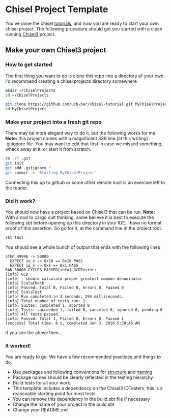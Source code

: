 Chisel Project Template
=======================

You've done the chisel [tutorials](https://github.com/ucb-bar/chisel-tutorial.git), and now you 
are ready to start your own chisel project.  The following procedure should get you started
with a clean running [Chisel3](https://github.com/ucb-bar/chisel3.git) project.

## Make your own Chisel3 project
### How to get started
The first thing you want to do is clone this repo into a directory of your own.  I'd recommend creating a chisel projects directory somewhere
```sh
mkdir ~/ChiselProjects
cd ~/ChiselProjects

git clone https://github.com/ucb-bar/chisel-tutorial.git MyChiselProject
cd MyChiselProject
```
### Make your project into a fresh git repo
There may be more elegant way to do it, but the following works for me. **Note:** this project comes with a magnificent 339 line (at this writing) .gitignore file.
 You may want to edit that first in case we missed something, whack away at it, or start it from scratch.
```sh
rm -rf .git
git init
git add .gitignore *
git commit -m 'Starting MyChiselProject'
```
Connecting this up to github or some other remote host is an exercise left to the reader.
### Did it work?
You should now have a project based on Chisel3 that can be run.  **Note:** With a nod to cargo cult thinking, some believe 
it is best to execute the following sbt before opening up this directory in your IDE. I have no formal proof of this assertion.
So go for it, at the command line in the project root.
```sh
sbt test
```
You should see a whole bunch of output that ends with the following lines
```
STEP 49996 -> 50000
  EXPECT io_z -> 0x10 == 0x10 PASS
  EXPECT io_v -> 0x1 == 0x1 PASS
RAN 50000 CYCLES PASSED[info] GCDTester:
[info] GCD
[info] - should calculate proper greatest common denominator
[info] ScalaCheck
[info] Passed: Total 0, Failed 0, Errors 0, Passed 0
[info] ScalaTest
[info] Run completed in 3 seconds, 294 milliseconds.
[info] Total number of tests run: 1
[info] Suites: completed 1, aborted 0
[info] Tests: succeeded 1, failed 0, canceled 0, ignored 0, pending 0
[info] All tests passed.
[info] Passed: Total 1, Failed 0, Errors 0, Passed 1
[success] Total time: 8 s, completed Jun 3, 2016 5:50:46 AM
```
If you see the above then...
### It worked!
You are ready to go. We have a few recommended practices and things to do.
* Use packages and following conventions for [structure](http://www.scala-sbt.org/0.13/docs/Directories.html) and [naming](http://docs.scala-lang.org/style/naming-conventions.html)
* Package names should be clearly reflected in the testing hierarchy
* Build tests for all your work.
 * This template includes a dependency on the Chisel3 IOTesters, this is a reasonable starting point for most tests
 * You can remove this dependency in the build.sbt file if necessary
* Change the name of your project in the build.sbt
* Change your README.md

 
